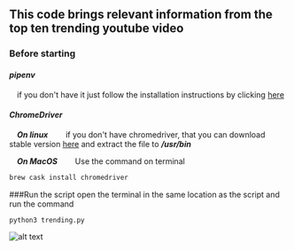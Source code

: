 ## This code brings relevant information from the top ten trending youtube video

### Before starting
#### **_pipenv_**
&emsp;if you don't have it just follow the installation instructions by clicking [here](https://pypi.org/project/pipenv/)

#### **_ChromeDriver_**
&emsp;**_On linux_**
&emsp;&emsp;if you don't have chromedriver, that you can download stable version [here](https://chromedriver.chromium.org/downloads) and extract the file to **_/usr/bin_**

&emsp;**_On MacOS_**
&emsp;&emsp;Use the command on terminal
```sh
brew cask install chromedriver
```

###Run the script
open the terminal in the same location as the script and run the command
```sh
python3 trending.py
```

![alt text](https://i.imgur.com/PnftdX3.png)
